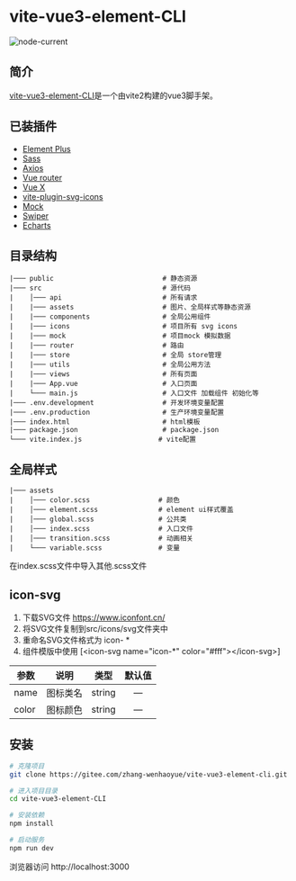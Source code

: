 <div>

# vite-vue3-element-CLI
![node-current](https://img.shields.io/node/v/vite)

## 简介

[vite-vue3-element-CLI](https://gitee.com/zhang-wenhaoyue/vite-vue3-element-cli)是一个由vite2构建的vue3脚手架。

## 已装插件

- [Element Plus](https://element-plus.gitee.io/zh-CN/#/zh-CN)
- [Sass](https://cn.vitejs.dev/guide/features.html#css-pre-processors)
- [Axios](https://cn.vitejs.dev/guide/features.html#css-pre-processors)
- [Vue router](https://next.router.vuejs.org/zh/index.html)
- [Vue X](https://next.vuex.vuejs.org/zh/)
- [vite-plugin-svg-icons](https://github.com/anncwb/vite-plugin-svg-icons)
- [Mock](http://mockjs.com/)
- [Swiper](https://swiperjs.com/)
- [Echarts](https://echarts.apache.org/zh/index.html)
## 目录结构
```
|─── public                           # 静态资源
|─── src                              # 源代码
|    │─── api                         # 所有请求
|    |─── assets                      # 图片、全局样式等静态资源
|    |─── components                  # 全局公用组件
|    |─── icons                       # 项目所有 svg icons
|    |─── mock                        # 项目mock 模拟数据
|    |─── router                      # 路由
|    |─── store                       # 全局 store管理
|    |─── utils                       # 全局公用方法
|    |─── views                       # 所有页面
|    |─── App.vue                     # 入口页面
|    └─── main.js                     # 入口文件 加载组件 初始化等
|─── .env.development                 # 开发环境变量配置
|─── .env.production                  # 生产环境变量配置
|─── index.html                       # html模板
|─── package.json                     # package.json
└─── vite.index.js                   # vite配置

```

## 全局样式
```
|─── assets   
|    │─── color.scss                 # 颜色
|    │─── element.scss               # element ui样式覆盖
|    │─── global.scss                # 公共类
|    │─── index.scss                 # 入口文件
|    │─── transition.scss            # 动画相关
|    └─── variable.scss              # 变量
```
在index.scss文件中导入其他.scss文件
## icon-svg
1. 下载SVG文件 https://www.iconfont.cn/
2. 将SVG文件复制到src/icons/svg文件夹中
3. 重命名SVG文件格式为 icon- * 
4. 组件模版中使用 [&lt;icon-svg name="icon-*" color="#fff"&gt;&lt;/icon-svg&gt;]

|  参数   |说明|类型|默认值|
|-------|-----|:---:|:---:|
| name  |图标类名|string|—|
| color |图标颜色|string|—|

## 安装

```bash
# 克隆项目
git clone https://gitee.com/zhang-wenhaoyue/vite-vue3-element-cli.git

# 进入项目目录
cd vite-vue3-element-CLI

# 安装依赖
npm install

# 启动服务
npm run dev
```

浏览器访问 http://localhost:3000

</div>
